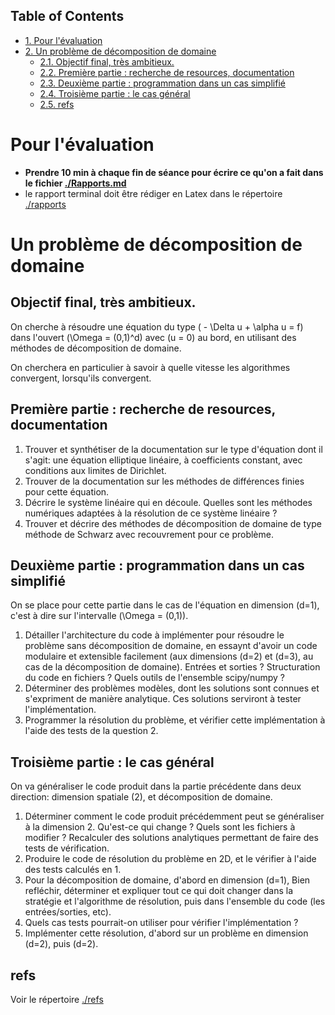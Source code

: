 <div id="table-of-contents">
<h2>Table of Contents</h2>
<div id="text-table-of-contents">
<ul>
<li><a href="#orgheadline1">1. Pour l'évaluation</a></li>
<li><a href="#orgheadline7">2. Un problème de décomposition de domaine</a>
<ul>
<li><a href="#orgheadline2">2.1. Objectif final, très ambitieux.</a></li>
<li><a href="#orgheadline3">2.2. Première partie : recherche de resources, documentation</a></li>
<li><a href="#orgheadline4">2.3. Deuxième partie : programmation dans un cas simplifié</a></li>
<li><a href="#orgheadline5">2.4. Troisième partie : le cas général</a></li>
<li><a href="#orgheadline6">2.5. refs</a></li>
</ul>
</li>
</ul>
</div>
</div>

# Pour l'évaluation<a id="orgheadline1"></a>

-   **Prendre 10 min à chaque fin de séance pour écrire ce qu'on a fait dans le
    fichier [./Rapports.md](./Rapports.md)**
-   le rapport terminal doit être rédiger en Latex dans le répertoire [./rapports](rapports)

# Un problème de décomposition de domaine<a id="orgheadline7"></a>

## Objectif final, très ambitieux.<a id="orgheadline2"></a>

On cherche à résoudre une équation du type \( - \Delta u + \alpha u = f\) dans
l'ouvert \(\Omega = (0,1)^d\) avec \(u = 0\) au bord, en utilisant des méthodes de
décomposition de domaine.

On cherchera en particulier à savoir à quelle vitesse les algorithmes
convergent, lorsqu'ils convergent.

## Première partie : recherche de resources, documentation<a id="orgheadline3"></a>

1.  Trouver et synthétiser de la documentation sur le type d'équation dont il
    s'agit: une équation elliptique linéaire, à coefficients constant, avec
    conditions aux limites de Dirichlet.
2.  Trouver de la documentation sur les méthodes de différences finies pour cette
    équation.
3.  Décrire le système linéaire qui en découle. Quelles sont les méthodes
    numériques adaptées à la résolution de ce système linéaire ?
4.  Trouver et décrire des méthodes de décomposition de domaine de type méthode
    de Schwarz avec recouvrement pour ce problème.

## Deuxième partie : programmation dans un cas simplifié<a id="orgheadline4"></a>

On se place pour cette partie dans le cas de l'équation en dimension \(d=1\),
c'est à dire sur l'intervalle \(\Omega = (0,1)\).

1.  Détailler l'architecture du code à implémenter pour résoudre le problème sans
    décomposition de domaine, en essaynt d'avoir un code modulaire et extensible
    facilement (aux dimensions \(d=2\) et \(d=3\), au cas de la décomposition de
    domaine). Entrées et sorties ? Structuration du code en fichiers ? Quels
    outils de l'ensemble scipy/numpy ?
2.  Déterminer des problèmes modèles, dont les solutions sont connues et
    s'expriment de manière analytique. Ces solutions serviront à tester
    l'implémentation.
3.  Programmer la résolution du problème, et vérifier cette implémentation à
    l'aide des tests de la question 2.

## Troisième partie : le cas général<a id="orgheadline5"></a>

On va généraliser le code produit dans la partie précédente dans deux direction:
dimension spatiale \(2\), et décomposition de domaine.

1.  Déterminer comment le code produit précédemment peut se généraliser à la
    dimension 2. Qu'est-ce qui change ? Quels sont les fichiers à modifier ?
    Recalculer des solutions analytiques permettant de faire des tests de
    vérification.
2.  Produire le code de résolution du problème en 2D, et le vérifier à l'aide des
    tests calculés en 1.
3.  Pour la décomposition de domaine, d'abord en dimension \(d=1\), Bien refléchir,
    déterminer et expliquer tout ce qui doit changer dans la stratégie et
    l'algorithme de résolution, puis dans l'ensemble du code (les
    entrées/sorties, etc).
4.  Quels cas tests pourrait-on utiliser pour vérifier l'implémentation ?
5.  Implémenter cette résolution, d'abord sur un problème en dimension \(d=2\),
    puis \(d=2\).

## refs<a id="orgheadline6"></a>

Voir le répertoire [./refs](./refs)
